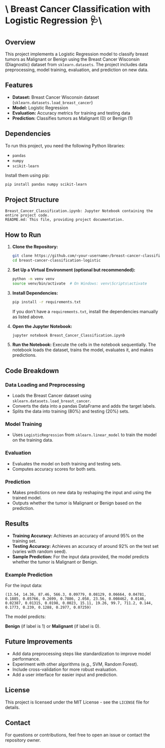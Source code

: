 # **\\ Breast Cancer Classification with Logistic Regression 🩺\\**

## Overview

This project implements a Logistic Regression model to classify breast tumors as Malignant or Benign using the Breast Cancer Wisconsin (Diagnostic) dataset from `sklearn.datasets`. The project includes data preprocessing, model training, evaluation, and prediction on new data.

## Features

  * **Dataset:** Breast Cancer Wisconsin dataset (`sklearn.datasets.load_breast_cancer`)
  * **Model:** Logistic Regression
  * **Evaluation:** Accuracy metrics for training and testing data
  * **Prediction:** Classifies tumors as Malignant (0) or Benign (1)

## Dependencies

To run this project, you need the following Python libraries:

  * `pandas`
  * `numpy`
  * `scikit-learn`

Install them using pip:

```bash
pip install pandas numpy scikit-learn
```

## Project Structure

```
Breast_Cancer_Classification.ipynb: Jupyter Notebook containing the entire project code.
README.md: This file, providing project documentation.
```

## How to Run

1.  **Clone the Repository:**

    ```bash
    git clone https://github.com/<your-username>/breast-cancer-classification-logistic.git
    cd breast-cancer-classification-logistic
    ```

2.  **Set Up a Virtual Environment (optional but recommended):**

    ```bash
    python -m venv venv
    source venv/bin/activate  # On Windows: venv\Scripts\activate
    ```

3.  **Install Dependencies:**

    ```bash
    pip install -r requirements.txt
    ```

    If you don’t have a `requirements.txt`, install the dependencies manually as listed above.

4.  **Open the Jupyter Notebook:**

    ```bash
    jupyter notebook Breast_Cancer_Classification.ipynb
    ```

5.  **Run the Notebook:**
    Execute the cells in the notebook sequentially.
    The notebook loads the dataset, trains the model, evaluates it, and makes predictions.

## Code Breakdown

### Data Loading and Preprocessing

  * Loads the Breast Cancer dataset using `sklearn.datasets.load_breast_cancer`.
  * Converts the data into a pandas DataFrame and adds the target labels.
  * Splits the data into training (80%) and testing (20%) sets.

### Model Training

  * Uses `LogisticRegression` from `sklearn.linear_model` to train the model on the training data.

### Evaluation

  * Evaluates the model on both training and testing sets.
  * Computes accuracy scores for both sets.

### Prediction

  * Makes predictions on new data by reshaping the input and using the trained model.
  * Outputs whether the tumor is Malignant or Benign based on the prediction.

## Results

  * **Training Accuracy:** Achieves an accuracy of around 95% on the training set.
  * **Testing Accuracy:** Achieves an accuracy of around 92% on the test set (varies with random seed).
  * **Sample Prediction:**
    For the input data provided, the model predicts whether the tumor is Malignant or Benign.

### Example Prediction

For the input data:

```
(13.54, 14.36, 87.46, 566.3, 0.09779, 0.08129, 0.06664, 0.04781, 0.1885, 0.05766, 0.2699, 0.7886, 2.058, 23.56, 0.008462, 0.0146, 0.02387, 0.01315, 0.0198, 0.0023, 15.11, 19.26, 99.7, 711.2, 0.144, 0.1773, 0.239, 0.1288, 0.2977, 0.07259)
```

The model predicts:

**Benign** (if label is 1) or **Malignant** (if label is 0).

## Future Improvements

  * Add data preprocessing steps like standardization to improve model performance.
  * Experiment with other algorithms (e.g., SVM, Random Forest).
  * Include cross-validation for more robust evaluation.
  * Add a user interface for easier input and prediction.

## License

This project is licensed under the MIT License - see the `LICENSE` file for details.

## Contact

For questions or contributions, feel free to open an issue or contact the repository owner.
